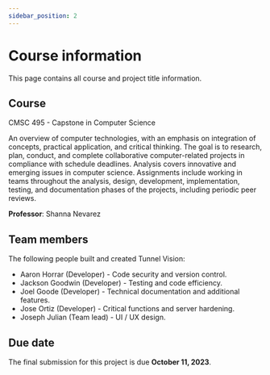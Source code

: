 ```yaml
---
sidebar_position: 2
---
```


# Course information

This page contains all course and project title information.

## Course

CMSC 495 - Capstone in Computer Science

An overview of computer technologies, with an emphasis on integration of
concepts, practical application, and critical thinking. The goal is to research,
plan, conduct, and complete collaborative computer-related projects in
compliance with schedule deadlines. Analysis covers innovative and emerging
issues in computer science. Assignments include working in teams throughout the
analysis, design, development, implementation, testing, and documentation phases
of the projects, including periodic peer reviews.

**Professor**: Shanna Nevarez

## Team members

The following people built and created Tunnel Vision:

* Aaron Horrar (Developer) - Code security and version control.
* Jackson Goodwin (Developer) - Testing and code efficiency.
* Joel Goode (Developer) - Technical documentation and additional features.
* Jose Ortiz (Developer) - Critical functions and server hardening.
* Joseph Julian (Team lead) - UI / UX design.

## Due date

The final submission for this project is due **October 11, 2023**.
